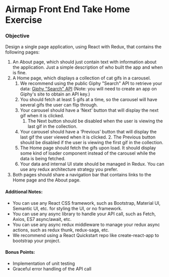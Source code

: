 # Airmap Front End Take Home Exercise

### Objective

Design a single page application, using React with Redux, that contains the following pages:

1. An About page, which should just contain text with information about the application. Just a simple description of who built the app and when is fine.
2. A Home page, which displays a collection of cat gifs in a carousel.
    1. We recommend using the public Giphy "Search" API to retrieve your data: [Giphy "Search" API](https://developers.giphy.com/docs/) (Note: you will need to create an app on Giphy's site to obtain an API key.) 
    2. You should fetch at least 5 gifs at a time, so the carousel will have several gifs the user can flip through.
    3. Your carousel should have a ‘Next’ button that will display the next gif when it is clicked.
        1. The Next button should be disabled when the user is viewing the last gif in the collection.
    4. Your carousel should have a ‘Previous’ button that will display the last gif the user viewed when it is clicked. 
        2. The Previous button should be disabled if the user is viewing the first gif in the collection. 
    5. The Home page should fetch the gifs upon load. It should display some kind of loader component instead of the carousel while the data is being fetched.
    6. Your data and internal UI state should be managed in Redux. You can use any redux architecture strategy you prefer.
3. Both pages should share a navigation bar that contains links to the Home page and the About page.

#### Additional Notes:
- You can use any React CSS framework, such as Bootstrap, Material UI, Semantic UI, etc. for styling the UI, or no framework. 
- You can use any async library to handle your API call, such as Fetch, Axios, ES7 async/await, etc.
- You can use any async redux middleware to manage your redux async actions, such as redux thunk, redux-saga, etc.
- We recommend using a React Quickstart repo like create-react-app to bootstrap your project. 

#### Bonus Points:
- Implementation of unit testing
- Graceful error handling of the API call
